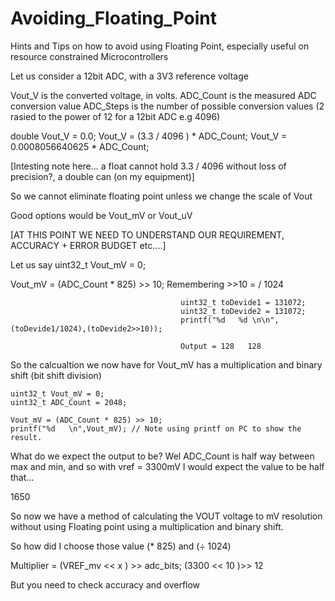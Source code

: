 # Avoiding_Floating_Point
Hints and Tips on how to avoid using Floating Point, especially useful on resource constrained Microcontrollers

Let us consider a 12bit ADC, with a 3V3 reference voltage

Vout_V is the converted voltage, in volts.
ADC_Count is the measured ADC conversion value
ADC_Steps is the number of possible conversion values  (2 rasied to the power of 12 for a 12bit ADC e.g 4096)

double Vout_V = 0.0;
Vout_V = (3.3 / 4096 ) * ADC_Count;
Vout_V = 0.0008056640625 * ADC_Count;

[Intesting note here... a float cannot hold 3.3 / 4096 without loss of precision?, a double can (on my equipment)]

So we cannot eliminate floating point unless we change the scale of Vout

Good options would be Vout_mV or Vout_uV

[AT THIS POINT WE NEED TO UNDERSTAND OUR REQUIREMENT, ACCURACY + ERROR BUDGET etc....]

Let us say 
uint32_t Vout_mV = 0;

Vout_mV = (ADC_Count * 825) >> 10;
                                          Remembering >>10 = / 1024
 
                                          uint32_t toDevide1 = 131072;
                                          uint32_t toDevide2 = 131072;
                                          printf("%d   %d \n\n",(toDevide1/1024),(toDevide2>>10));

                                          Output = 128   128 

So the calcualtion we now have for Vout_mV has a multiplication and binary shift (bit shift division)

    uint32_t Vout_mV = 0;
    uint32_t ADC_Count = 2048;

    Vout_mV = (ADC_Count * 825) >> 10;
    printf("%d   \n",Vout_mV); // Note using printf on PC to show the result.

What do we expect the output to be? Wel ADC_Count is half way between max and min, and so with vref = 3300mV I would expect the value to be half that...

  1650

So now we have a method of calculating the VOUT voltage to mV resolution without using Floating point using a multiplication and binary shift. 

So how did I choose those value  (* 825) and (÷ 1024)

  Multiplier = (VREF_mv << x ) >> adc_bits;
               (3300 << 10 )>> 12
               
 But you need to check accuracy and overflow
 
 


